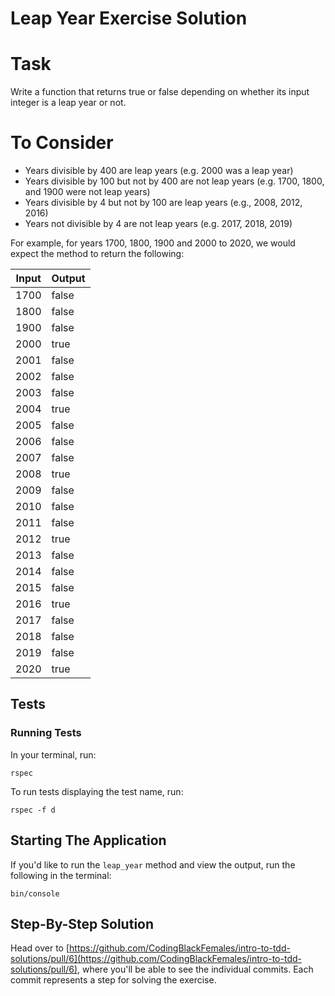 # Leap Year Exercise Solution

# Task

Write a function that returns true or false depending on whether its input integer is a leap year or not.

# To Consider

- Years divisible by 400 are leap years (e.g. 2000 was a leap year)
- Years divisible by 100 but not by 400 are not leap years (e.g. 1700, 1800, and 1900 were not leap years)
- Years divisible by 4 but not by 100 are leap years (e.g., 2008, 2012, 2016)
- Years not divisible by 4 are not leap years (e.g. 2017, 2018, 2019)

For example, for years 1700, 1800, 1900 and 2000 to 2020, we would expect the method to return the following:

| Input | Output |
| ----- | ------ |
| 1700  | false  |
| 1800  | false  |
| 1900  | false  |
| 2000  | true   |
| 2001  | false  |
| 2002  | false  |
| 2003  | false  |
| 2004  | true   |
| 2005  | false  |
| 2006  | false  |
| 2007  | false  |
| 2008  | true   |
| 2009  | false  |
| 2010  | false  |
| 2011  | false  |
| 2012  | true   |
| 2013  | false  |
| 2014  | false  |
| 2015  | false  |
| 2016  | true   |
| 2017  | false  |
| 2018  | false  |
| 2019  | false  |
| 2020  | true   |

## Tests

### Running Tests

In your terminal, run:

```
rspec
```

To run tests displaying the test name, run:

```
rspec -f d
```

## Starting The Application

If you'd like to run the `leap_year` method and view the output, run the following in the terminal:

```
bin/console
```

## Step-By-Step Solution

Head over to [https://github.com/CodingBlackFemales/intro-to-tdd-solutions/pull/6](https://github.com/CodingBlackFemales/intro-to-tdd-solutions/pull/6), where you'll be able to see the individual commits. Each commit represents a step for solving the exercise.
